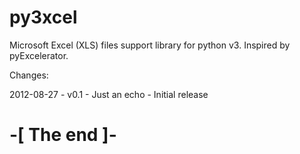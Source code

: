 py3xcel
=======

Microsoft Excel (XLS) files support library for python v3. 
Inspired by pyExcelerator.

Changes:

2012-08-27 - v0.1 - Just an echo - Initial release

# -[ The end ]-
